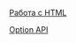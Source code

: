[Работа с HTML](https://github.com/yudeek/vue-course/tree/html)

[Option API](https://github.com/yudeek/vue-course/tree/option)
